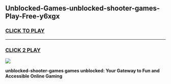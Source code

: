 
## Unblocked-Games-unblocked-shooter-games-Play-Free-y6xgx
<h3>
<a href="https://premium76.site?title=unblocked-shooter-games&ref=23A">CLICK TO PLAY</a></h3>
<hr>

<h3>
<a href="https://premium76.site?title=unblocked-shooter-games&ref=23A">CLICK 2 PLAY</a>
  
</h3>

<a href="https://premium76.site?title=unblocked-shooter-games&ref=23A"><img src="https://clearcache.store/games.png"></a>


**unblocked-shooter-games games unblocked: Your Gateway to Fun and Accessible Online Gaming**
